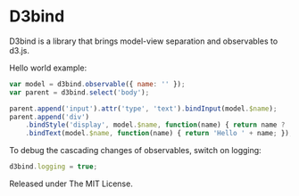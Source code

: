 D3bind
======

D3bind is a library that brings model-view separation and observables to d3.js.

Hello world example:

```javascript
var model = d3bind.observable({ name: '' });
var parent = d3bind.select('body');

parent.append('input').attr('type', 'text').bindInput(model.$name);
parent.append('div')
    .bindStyle('display', model.$name, function(name) { return name ? 'block' : 'none'; })
    .bindText(model.$name, function(name) { return 'Hello ' + name; });
```

To debug the cascading changes of observables, switch on logging:
```javascript
d3bind.logging = true;
```

Released under The MIT License.
